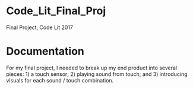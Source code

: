 # Code_Lit_Final_Proj
Final Project, Code Lit 2017

# Documentation
For my final project, I needed to break up my end product into several pieces: 1) a touch sensor; 2) playing sound from touch; and 3) introducing visuals for each sound / touch combination.